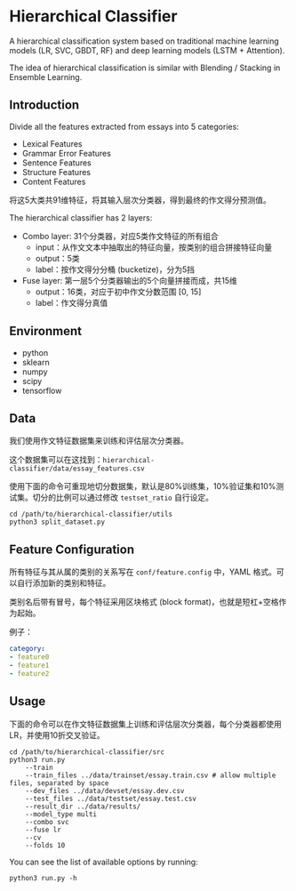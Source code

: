# Hierarchical Classifier

A hierarchical classification system based on traditional machine learning models (LR, SVC, GBDT, RF) and deep learning models (LSTM + Attention).

The idea of hierarchical classification is similar with Blending / Stacking in Ensemble Learning.

## Introduction

Divide all the features extracted from essays into 5 categories:

- Lexical Features
- Grammar Error Features
- Sentence Features
- Structure Features
- Content Features

将这5大类共91维特征，将其输入层次分类器，得到最终的作文得分预测值。

The hierarchical classifier has 2 layers:

- Combo layer: 31个分类器，对应5类作文特征的所有组合
  - input：从作文文本中抽取出的特征向量，按类别的组合拼接特征向量
  - output：5类
  - label：按作文得分分桶 (bucketize)，分为5挡
- Fuse layer: 第一层5个分类器输出的5个向量拼接而成，共15维
  - output：16类，对应于初中作文分数范围 [0, 15]
  - label：作文得分真值

## Environment

* python
* sklearn
* numpy
* scipy
* tensorflow

## Data

我们使用作文特征数据集来训练和评估层次分类器。

这个数据集可以在这找到：`hierarchical-classifier/data/essay_features.csv`

使用下面的命令可重现地切分数据集，默认是80%训练集，10%验证集和10%测试集。切分的比例可以通过修改 `testset_ratio` 自行设定。

```shell
cd /path/to/hierarchical-classifier/utils
python3 split_dataset.py
```


## Feature Configuration

所有特征与其从属的类别的关系写在 `conf/feature.config` 中，YAML 格式。可以自行添加新的类别和特征。

类别名后带有冒号，每个特征采用区块格式 (block format)，也就是短杠+空格作为起始。

例子：

```yaml
category:
- feature0
- feature1
- feature2
```

## Usage

下面的命令可以在作文特征数据集上训练和评估层次分类器，每个分类器都使用 LR，并使用10折交叉验证。

```shell
cd /path/to/hierarchical-classifier/src
python3 run.py
	--train
	--train_files ../data/trainset/essay.train.csv # allow multiple files, separated by space
	--dev_files ../data/devset/essay.dev.csv
	--test_files ../data/testset/essay.test.csv
	--result_dir ../data/results/
	--model_type multi
	--combo svc
	--fuse lr
	--cv
	--folds 10
```

You can see the list of available options by running:

```shell
python3 run.py -h
```

